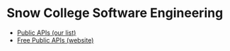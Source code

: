 # Snow College Software Engineering

- [Public APIs (our list)](../publicApis.md)
- [Free Public APIs (website)](https://www.freepublicapis.com/)
